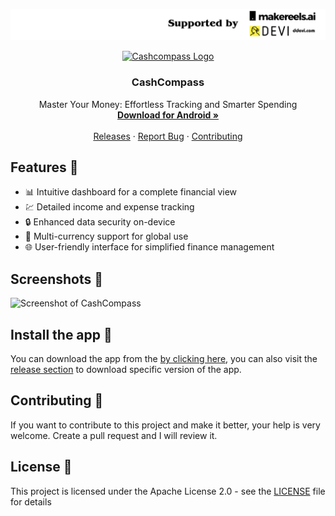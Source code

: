 [![Supported By](https://raw.githubusercontent.com/tuhinpal/tuhinpal/master/supported-by-banner.svg)](https://ddevi.com/?utm_source=tuhin_github)

<div align="center">
  <a href="https://github.com/tuhinpal/cash_compass">
    <img src="https://github.com/tuhinpal/cash_compass/assets/51857187/06d0a724-51c5-40e1-978a-c426b353a275" alt="Cashcompass Logo" width="150" height="150">
  </a>

  <h3 align="center">CashCompass</h3>

  <p align="center">
    Master Your Money: Effortless Tracking and Smarter Spending
    <br />
    <a href="https://github.com/tuhinpal/cash_compass/releases/download/v0.1.1/app-release.apk"><strong>Download for Android »</strong></a>
    <br />
    <br />
    <a href="https://github.com/tuhinpal/cash_compass/releases">Releases</a>
    ·
    <a href="https://github.com/tuhinpal/cash_compass/issues">Report Bug</a>
    ·
    <a href="#contributing-🤝" >Contributing</a>
  </p>
</div>

## Features 💪

- 📊 Intuitive dashboard for a complete financial view
- 💹 Detailed income and expense tracking
- 🔒 Enhanced data security on-device
- 💱 Multi-currency support for global use
- 🌐 User-friendly interface for simplified finance management

## Screenshots 📸

![Screenshot of CashCompass](https://github.com/tuhinpal/cash_compass/assets/51857187/1855a9a0-3d4c-4368-8842-66118af08d88)

## Install the app 🚀

You can download the app from the [by clicking here](https://github.com/tuhinpal/cash_compass/releases/download/v0.1.1/app-release.apk), you can also visit the [release section](https://github.com/tuhinpal/cash_compass/releases) to download specific version of the app.

## Contributing 🤝

If you want to contribute to this project and make it better, your help is very welcome. Create a pull request and I will review it.

## License 📝

This project is licensed under the Apache License 2.0 - see the [LICENSE](LICENSE) file for details
